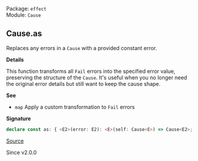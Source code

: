 Package: `effect`<br />
Module: `Cause`<br />

## Cause.as

Replaces any errors in a `Cause` with a provided constant error.

**Details**

This function transforms all `Fail` errors into the specified error value,
preserving the structure of the `Cause`. It's useful when you no longer need
the original error details but still want to keep the cause shape.

**See**

- `map` Apply a custom transformation to `Fail` errors

**Signature**

```ts
declare const as: { <E2>(error: E2): <E>(self: Cause<E>) => Cause<E2>; <E, E2>(self: Cause<E>, error: E2): Cause<E2>; }
```

[Source](https://github.com/Effect-TS/effect/tree/main/packages/effect/src/Cause.ts#L998)

Since v2.0.0